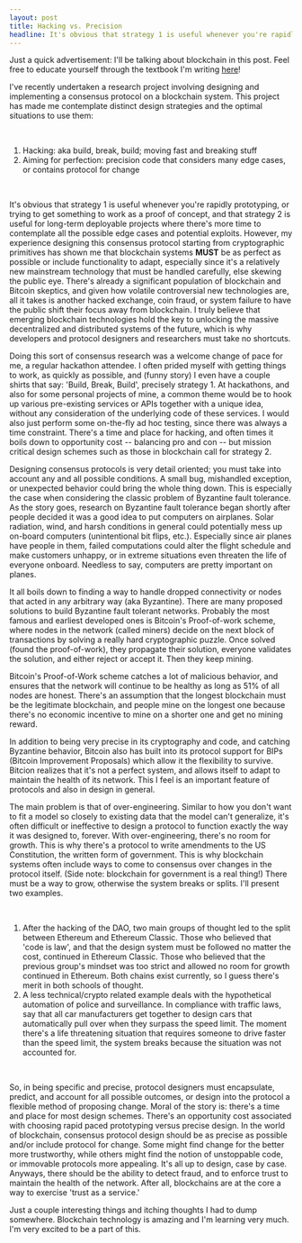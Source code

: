 ```yaml
---
layout: post
title: Hacking vs. Precision
headline: It's obvious that strategy 1 is useful whenever you're rapidly prototyping, or trying to get something to work as a proof of concept, and that strategy 2 is useful for long-term deployable projects where there's more time to contemplate all the possible edge cases and potential exploits.
---
```


<p class="message">
  Just a quick advertisement: I'll be talking about blockchain in this post. Feel free to educate yourself through
  the textbook I'm writing <a href="https://github.com/rustielin/Blockchain-Notes">here</a>!
</p>

I've recently undertaken a research project involving designing and implementing a consensus protocol on a blockchain system.
This project has made me contemplate distinct design strategies and the optimal situations to use them:

<div>
    <br>
    <ol>
        <li> Hacking: aka build, break, build; moving fast and breaking stuff </li>
        <li> Aiming for perfection: precision code that considers many edge cases, or contains protocol for change </li>
    </ol>
    <br>
</div>

It's obvious that strategy 1 is useful whenever you're rapidly prototyping, or trying to get something to work as a
proof of concept, and that strategy 2 is useful for long-term deployable projects where there's more time to contemplate
all the possible edge cases and potential exploits. However, my experience designing this consensus protocol starting from
cryptographic primitives has shown me that blockchain systems **MUST** be as perfect as possible or include functionality
to adapt, especially since it's a relatively new
mainstream technology that must be handled carefully, else skewing the public eye. There's already a significant population of
blockchain and Bitcoin skeptics, and given how volatile controversial new technologies are, all it takes is another hacked
exchange, coin fraud, or system failure to have the public shift their focus away from blockchain. I truly believe that
emerging blockchain technologies hold the key to unlocking the massive decentralized and distributed systems of the future, which is why
developers and protocol designers and researchers must take no shortcuts.

Doing this sort of consensus research was a welcome change of pace for me, a regular hackathon attendee. I often prided myself with
getting things to work, as quickly as possible, and (funny story) I even have a couple shirts that say: 'Build, Break, Build',
precisely strategy 1. At hackathons, and also for some personal projects of mine, a common theme would be to hook up various
pre-existing services or APIs together with a unique idea, without any consideration of the underlying code of these services.
I would also just perform some on-the-fly ad hoc testing, since there was always a time constraint. There's a time and place
for hacking, and often times it boils down to opportunity cost -- balancing pro and con -- but mission critical design schemes
such as those in blockchain call for strategy 2.

Designing consensus protocols is very detail oriented; you must take into account any and all possible conditions. A small bug,
mishandled exception, or unexpected behavior could bring the whole thing down. This is especially the case when considering the
classic problem of Byzantine fault tolerance. As the story goes, research on Byzantine fault tolerance began shortly after
people decided it was a good idea to put computers on airplanes. Solar radiation, wind, and harsh conditions in general could potentially
mess up on-board computers (unintentional bit flips, etc.). Especially since air planes have people in them, failed computations could
alter the flight schedule and make customers unhappy, or in extreme situations even threaten the life of everyone onboard. Needless to say,
computers are pretty important on planes.

It all boils down to finding a way to handle dropped connectivity or nodes that acted in any arbitrary way (aka Byzantine).
There are many proposed solutions to build Byzantine fault tolerant networks. Probably the most famous and earliest developed ones
is Bitcoin's Proof-of-work scheme, where nodes in the network (called miners) decide on the next block of transactions by solving
a really hard cryptographic puzzle. Once solved (found the proof-of-work), they propagate their solution, everyone validates the
solution, and either reject or accept it. Then they keep mining.

Bitcoin's Proof-of-Work scheme catches a lot of malicious behavior, and ensures that the network will continue to be healthy
as long as 51% of all nodes are honest. There's an assumption that the longest blockchain must be the legitimate blockchain,
and people mine on the longest one because there's no economic incentive to mine on a shorter one and get no mining reward.

In addition to being very precise in its cryptography and code, and catching Byzantine behavior, Bitcoin also has built
into its protocol support for BIPs (Bitcoin Improvement Proposals) which allow it the flexibility to survive. Bitcion realizes that
it's not a perfect system, and allows itself to adapt to maintain the health of its network. This I feel is an important feature of
protocols and also in design in general.

The main problem is that of over-engineering. Similar to how you don't want to fit a model so closely to existing data
that the model can't generalize, it's often difficult or ineffective to design a protocol to function exactly the way it was designed to, forever.
With over-engineering, there's no room for growth. This is why there's a protocol to write amendments to the US Constitution, the written form of government.
This is why blockchain systems often include ways to come to consensus over changes in the protocol itself. (Side note: blockchain
for government is a real thing!) There must be a way to grow, otherwise the system breaks or splits. I'll present two examples.


<div>
    <br>
    <ol>
        <li> After the hacking of the DAO, two main groups of thought
             led to the split between Ethereum and Ethereum Classic. Those who believed that 'code is law', and that the
             design system must be followed no matter the cost, continued in Ethereum Classic. Those who believed that the previous group's
             mindset was too strict and allowed no room for growth continued in Ethereum. Both chains exist currently, so I guess there's merit
             in both schools of thought. </li>
        <li>
        A less technical/crypto related example deals with the hypothetical automation of police and surveillance. In compliance
        with traffic laws, say that all car manufacturers get together to design cars that automatically pull over when they surpass
        the speed limit. The moment there's a life threatening situation that requires someone to drive faster than the speed limit, the system breaks because the situation was not accounted for.
        </li>
    </ol>
    <br>
</div>

So, in being specific and precise, protocol designers must encapsulate, predict, and account for all possible outcomes, or
design into the protocol a flexible method of proposing change. Moral of the story is: there's a time and place for most design schemes.
There's an opportunity cost associated with choosing
rapid paced prototyping versus precise design. In the world of blockchain, consensus protocol design should be as precise as
possible and/or include protocol for change. Some might find change for the better more trustworthy, while others might find the notion
of unstoppable code, or immovable protocols more appealing. It's all up to design, case by case. Anyways, there should  be the ability to detect fraud, and to enforce
trust to maintain the health of the network. After all, blockchains are at the core a way to exercise 'trust as a service.'

Just a couple interesting things and itching thoughts I had to dump somewhere. Blockchain technology is amazing and I'm learning very much.
I'm very excited to be a part of this.
